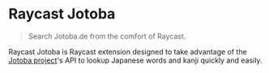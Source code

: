 # Raycast Jotoba

> Search Jotoba.de from the comfort of Raycast.

Raycast Jotoba is Raycast extension designed to take advantage of the [Jotoba project](https://github.com/WeDontPanic/Jotoba)'s API to lookup Japanese words and kanji quickly and easily.